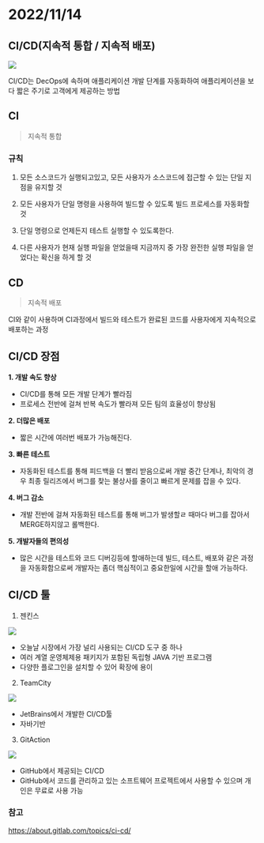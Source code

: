 # 2022/11/14

## CI/CD(지속적 통합 / 지속적 배포)

![](https://velog.velcdn.com/images/ririti/post/c42aaee2-ec26-4f39-b7e2-2bda56c9a058/image.png)

CI/CD는 DecOps에 속하며 애플리케이션 개발 단계를 자동화하여 애플리케이션을 보다 짧은 주기로 고객에게 제공하는 방법


## CI
> 지속적 통합


### 규칙
1. 모든 소스코드가 실행되고있고, 모든 사용자가 소스코드에 접근할 수 있는 단일 지점을 유지할 것

2. 모든 사용자가 단일 명령을 사용하여 빌드할 수 있도록 빌드 프로세스를 자동화할 것

3. 단일 명령으로 언제든지 테스트 실행할 수 있도록한다.

4. 다른 사용자가 현재 실행 파일을 얻었을때 지금까지 중 가장 완전한 실행 파일을 얻었다는 확신을 하게 할 것

## CD
> 지속적 배포

CI와 같이 사용하며 CI과정에서 빌드와 테스트가 완료된 코드를 사용자에게 지속적으로 배포하는 과정


## CI/CD 장점

**1. 개발 속도 향상**
- CI/CD를 통해 모든 개발 단계가 빨라짐
- 프로세스 전반에 걸쳐 반복 속도가 빨라져 모든 팀의 효율성이 향상됨

**2. 더많은 배포**
- 짧은 시간에 여러번 배포가 가능해진다.

**3. 빠른 테스트**
- 자동화된 테스트를 통해 피드백을 더 빨리 받음으로써 개발 중간 단계나, 최악의 경우 최종 릴리즈에서 버그를 찾는 불상사를 줄이고 빠르게 문제를 잡을 수 있다.

**4. 버그 감소**
- 개발 전반에 걸쳐 자동화된 테스트를 통해 버그가 발생할ㄹ 때마다 버그를 잡아서 MERGE하지않고 롤백한다.

**5. 개발자들의 편의성**
- 많은 시간을 테스트와 코드 디버깅등에 할애하는데 빌드, 테스트, 배포와 같은 과정을 자동화함으로써 개발자는 좀더 핵심적이고 중요한일에 시간을 할애 가능하다.

## CI/CD 툴

1. 젠킨스

![](https://velog.velcdn.com/images/ririti/post/690bbd3d-9464-416e-8308-c1be11240ee7/image.png)

- 오늘날 시장에서 가장 널리 사용되는 CI/CD 도구 중 하나
- 여러 계열 운영체제용 패키지가 포함된 독립형 JAVA 기반 프로그램
- 다양한 플로그인을 설치할 수 있어 확장에 용이

2. TeamCity

![](https://velog.velcdn.com/images/ririti/post/4ba2739a-a123-41c3-88da-10ce816713a3/image.png)

- JetBrains에서 개발한 CI/CD툴
- 자바기반

3. GitAction

![](https://velog.velcdn.com/images/ririti/post/8666ac71-1c8e-4366-b407-046aa7f67cf1/image.png)

- GitHub에서 제공되는 CI/CD
- GitHub에서 코드를 관리하고 있는 소프트웨어 프로젝트에서 사용할 수 있으며 개인은 무료로 사용 가능

### 참고
https://about.gitlab.com/topics/ci-cd/